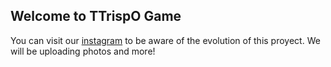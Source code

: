 ## Welcome to TTrispO Game

You can visit our [instagram](instagram.com/ttrispo) to be aware of the evolution of this proyect. We will be uploading photos and more!
